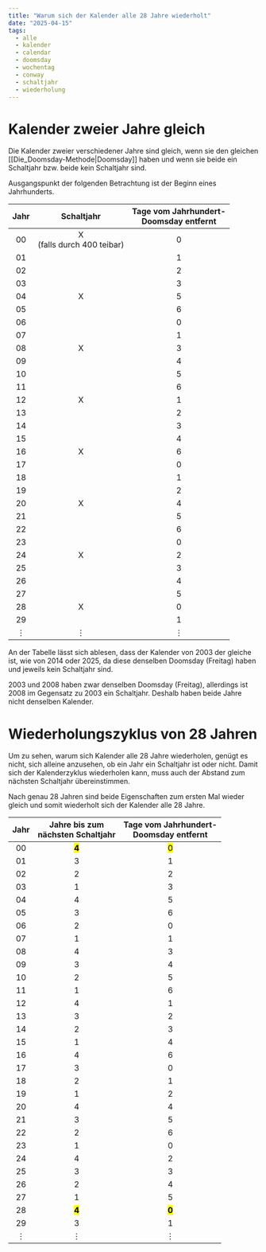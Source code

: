 ```yaml
---
title: "Warum sich der Kalender alle 28 Jahre wiederholt"
date: "2025-04-15"
tags: 
  - alle
  - kalender
  - calendar
  - doomsday
  - wochentag
  - conway
  - schaltjahr
  - wiederholung
---
```


# Kalender zweier Jahre gleich
Die Kalender zweier verschiedener Jahre sind gleich, wenn sie den gleichen [[Die_Doomsday-Methode|Doomsday]] haben und wenn sie beide ein Schaltjahr bzw. beide kein Schaltjahr sind. 

Ausgangspunkt der folgenden Betrachtung ist der Beginn eines Jahrhunderts.


|   Jahr   |          Schaltjahr           | Tage vom Jahrhundert-<br>Doomsday entfernt |
|:--------:|:-----------------------------:|:------------------------------------------:|
|    00    | X<br>(falls durch 400 teibar) |                     0                      |
|    01    |                               |                     1                      |
|    02    |                               |                     2                      |
|    03    |                               |                     3                      |
|    04    |               X               |                     5                      |
|    05    |                               |                     6                      |
|    06    |                               |                     0                      |
|    07    |                               |                     1                      |
|    08    |               X               |                     3                      |
|    09    |                               |                     4                      |
|    10    |                               |                     5                      |
|    11    |                               |                     6                      |
|    12    |               X               |                     1                      |
|    13    |                               |                     2                      |
|    14    |                               |                     3                      |
|    15    |                               |                     4                      |
|    16    |               X               |                     6                      |
|    17    |                               |                     0                      |
|    18    |                               |                     1                      |
|    19    |                               |                     2                      |
|    20    |               X               |                     4                      |
|    21    |                               |                     5                      |
|    22    |                               |                     6                      |
|    23    |                               |                     0                      |
|    24    |               X               |                     2                      |
|    25    |                               |                     3                      |
|    26    |                               |                     4                      |
|    27    |                               |                     5                      |
|    28    |               X               |                     0                      |
|    29    |                               |                     1                      |
| $\vdots$ |           $\vdots$            |                  $\vdots$                  |

An der Tabelle lässt sich ablesen, dass der Kalender von 2003 der gleiche ist, wie von 2014 oder 2025, da diese denselben Doomsday (Freitag) haben und jeweils kein Schaltjahr sind. 

2003 und 2008 haben zwar denselben Doomsday (Freitag), allerdings ist 2008 im Gegensatz zu 2003 ein Schaltjahr. Deshalb haben beide Jahre nicht denselben Kalender.


# Wiederholungszyklus von 28 Jahren

Um zu sehen, warum sich Kalender alle 28 Jahre wiederholen, genügt es nicht, sich alleine anzusehen, ob ein Jahr ein Schaltjahr ist oder nicht. Damit sich der Kalenderzyklus wiederholen kann, muss auch der Abstand zum nächsten Schaltjahr übereinstimmen. 

Nach genau 28 Jahren sind beide Eigenschaften zum ersten Mal wieder gleich und somit wiederholt sich der Kalender alle 28 Jahre.


|   Jahr   | Jahre bis zum<br>nächsten Schaltjahr | Tage vom Jahrhundert-<br>Doomsday entfernt |
|:--------:|:------------------------------------:|:------------------------------------------:|
|    00    |          <mark>**4**</mark>          |               <mark>0</mark>               |
|    01    |                  3                   |                     1                      |
|    02    |                  2                   |                     2                      |
|    03    |                  1                   |                     3                      |
|    04    |                  4                   |                     5                      |
|    05    |                  3                   |                     6                      |
|    06    |                  2                   |                     0                      |
|    07    |                  1                   |                     1                      |
|    08    |                  4                   |                     3                      |
|    09    |                  3                   |                     4                      |
|    10    |                  2                   |                     5                      |
|    11    |                  1                   |                     6                      |
|    12    |                  4                   |                     1                      |
|    13    |                  3                   |                     2                      |
|    14    |                  2                   |                     3                      |
|    15    |                  1                   |                     4                      |
|    16    |                  4                   |                     6                      |
|    17    |                  3                   |                     0                      |
|    18    |                  2                   |                     1                      |
|    19    |                  1                   |                     2                      |
|    20    |                  4                   |                     4                      |
|    21    |                  3                   |                     5                      |
|    22    |                  2                   |                     6                      |
|    23    |                  1                   |                     0                      |
|    24    |                  4                   |                     2                      |
|    25    |                  3                   |                     3                      |
|    26    |                  2                   |                     4                      |
|    27    |                  1                   |                     5                      |
|    28    |          <mark>**4**</mark>          |             <mark>**0**</mark>             | 
|    29    |                  3                   |                     1                      |
| $\vdots$ |               $\vdots$               |                  $\vdots$                  |

 